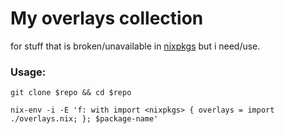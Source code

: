 # My overlays collection

for stuff that is broken/unavailable in [nixpkgs](https://github.com/nixos/nixpkgs) but i need/use.

### Usage: 

```
git clone $repo && cd $repo
```
```
nix-env -i -E 'f: with import <nixpkgs> { overlays = import ./overlays.nix; }; $package-name'
```
